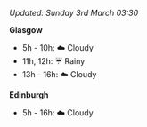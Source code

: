 *Updated: Sunday 3rd March 03:30*

**Glasgow**

* 5h - 10h: :cloud: Cloudy
* 11h, 12h: :umbrella: Rainy
* 13h - 16h: :cloud: Cloudy

**Edinburgh**

* 5h - 16h: :cloud: Cloudy
